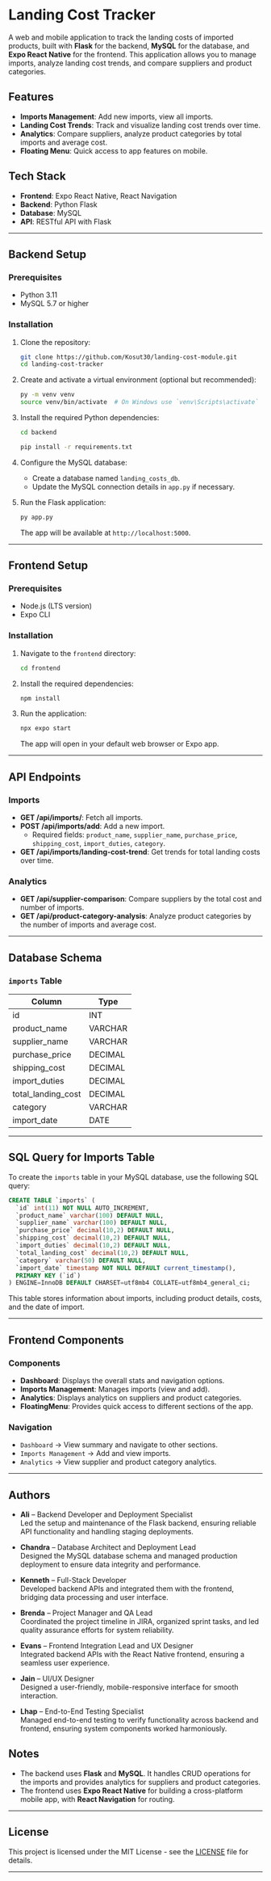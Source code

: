 
# Landing Cost Tracker

A web and mobile application to track the landing costs of imported products, built with **Flask** for the backend, **MySQL** for the database, and **Expo React Native** for the frontend. This application allows you to manage imports, analyze landing cost trends, and compare suppliers and product categories.

## Features

- **Imports Management**: Add new imports, view all imports.
- **Landing Cost Trends**: Track and visualize landing cost trends over time.
- **Analytics**: Compare suppliers, analyze product categories by total imports and average cost.
- **Floating Menu**: Quick access to app features on mobile.

## Tech Stack

- **Frontend**: Expo React Native, React Navigation
- **Backend**: Python Flask
- **Database**: MySQL
- **API**: RESTful API with Flask

---

## Backend Setup

### Prerequisites

- Python 3.11 
- MySQL 5.7 or higher

### Installation

1. Clone the repository:

   ```bash
   git clone https://github.com/Kosut30/landing-cost-module.git
   cd landing-cost-tracker
   ```

2. Create and activate a virtual environment (optional but recommended):

   ```bash
   py -m venv venv
   source venv/bin/activate  # On Windows use `venv\Scripts\activate`
   ```

3. Install the required Python dependencies:

   ```bash
   cd backend
   ```

   ```bash
   pip install -r requirements.txt
   ```

4. Configure the MySQL database:
   - Create a database named `landing_costs_db`.
   - Update the MySQL connection details in `app.py` if necessary.

5. Run the Flask application:

   ```bash
   py app.py
   ```

   The app will be available at `http://localhost:5000`.

---

## Frontend Setup

### Prerequisites

- Node.js (LTS version)
- Expo CLI

### Installation

1. Navigate to the `frontend` directory:

   ```bash
   cd frontend
   ```

2. Install the required dependencies:

   ```bash
   npm install
   ```

3. Run the application:

   ```bash
   npx expo start
   ```

   The app will open in your default web browser or Expo app.

---

## API Endpoints

### Imports

- **GET /api/imports/**: Fetch all imports.
- **POST /api/imports/add**: Add a new import.
  - Required fields: `product_name`, `supplier_name`, `purchase_price`, `shipping_cost`, `import_duties`, `category`.
- **GET /api/imports/landing-cost-trend**: Get trends for total landing costs over time.

### Analytics

- **GET /api/supplier-comparison**: Compare suppliers by the total cost and number of imports.
- **GET /api/product-category-analysis**: Analyze product categories by the number of imports and average cost.

---

## Database Schema

### `imports` Table

| Column              | Type    |
|---------------------|---------|
| id                  | INT     |
| product_name        | VARCHAR |
| supplier_name       | VARCHAR |
| purchase_price      | DECIMAL |
| shipping_cost       | DECIMAL |
| import_duties       | DECIMAL |
| total_landing_cost  | DECIMAL |
| category            | VARCHAR |
| import_date         | DATE    |

---

## SQL Query for Imports Table

To create the `imports` table in your MySQL database, use the following SQL query:

```sql
CREATE TABLE `imports` (
  `id` int(11) NOT NULL AUTO_INCREMENT,
  `product_name` varchar(100) DEFAULT NULL,
  `supplier_name` varchar(100) DEFAULT NULL,
  `purchase_price` decimal(10,2) DEFAULT NULL,
  `shipping_cost` decimal(10,2) DEFAULT NULL,
  `import_duties` decimal(10,2) DEFAULT NULL,
  `total_landing_cost` decimal(10,2) DEFAULT NULL,
  `category` varchar(50) DEFAULT NULL,
  `import_date` timestamp NOT NULL DEFAULT current_timestamp(),
  PRIMARY KEY (`id`)
) ENGINE=InnoDB DEFAULT CHARSET=utf8mb4 COLLATE=utf8mb4_general_ci;
```

This table stores information about imports, including product details, costs, and the date of import.

---

## Frontend Components

### Components

- **Dashboard**: Displays the overall stats and navigation options.
- **Imports Management**: Manages imports (view and add).
- **Analytics**: Displays analytics on suppliers and product categories.
- **FloatingMenu**: Provides quick access to different sections of the app.

### Navigation

- `Dashboard` → View summary and navigate to other sections.
- `Imports Management` → Add and view imports.
- `Analytics` → View supplier and product category analytics.

---

## Authors
 
- **Ali** – Backend Developer and Deployment Specialist  
  Led the setup and maintenance of the Flask backend, ensuring reliable API functionality and handling staging deployments.
 
- **Chandra** – Database Architect and Deployment Lead  
  Designed the MySQL database schema and managed production deployment to ensure data integrity and performance.
 
- **Kenneth** – Full-Stack Developer  
  Developed backend APIs and integrated them with the frontend, bridging data processing and user interface.
 
- **Brenda** – Project Manager and QA Lead  
  Coordinated the project timeline in JIRA, organized sprint tasks, and led quality assurance efforts for system reliability.
 
- **Evans** – Frontend Integration Lead and UX Designer  
  Integrated backend APIs with the React Native frontend, ensuring a seamless user experience.
 
- **Jain** – UI/UX Designer  
  Designed a user-friendly, mobile-responsive interface for smooth interaction.
 
- **Lhap** – End-to-End Testing Specialist  
  Managed end-to-end testing to verify functionality across backend and frontend, ensuring system components worked harmoniously.

## Notes

- The backend uses **Flask** and **MySQL**. It handles CRUD operations for the imports and provides analytics for suppliers and product categories.
- The frontend uses **Expo React Native** for building a cross-platform mobile app, with **React Navigation** for routing.

---

## License

This project is licensed under the MIT License - see the [LICENSE](LICENSE) file for details.


---
